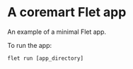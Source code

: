 # A coremart Flet app

An example of a minimal Flet app.

To run the app:

```
flet run [app_directory]
```